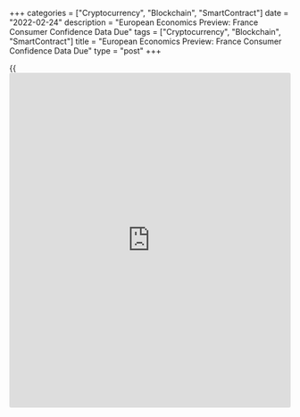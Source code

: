 +++
categories = ["Cryptocurrency", "Blockchain", "SmartContract"]
date = "2022-02-24"
description = "European Economics Preview: France Consumer Confidence Data Due"
tags = ["Cryptocurrency", "Blockchain", "SmartContract"]
title = "European Economics Preview: France Consumer Confidence Data Due"
type = "post"
+++

{{<iframe id="large-banner" src="https://www.bounty.group/#slide=20.0" width="100%" height="600" scrolling="no" style="border: 0px solid rgb(216, 221, 230); border-radius: 3px;">}}

Consumer confidence from France and industrial turnover from Italy are
due on Thursday, headlining a light day for the European economic [news](https://www.letsplayfx.com/blog/forex-news-website/).

At 2.45 am ET, France's statistical office Insee is scheduled to issue
monthly consumer confidence survey results for February. The consumer
sentiment index is forecast to rise to 100 from 99 in January.

At 3.00 am ET, the Czech Statistical Office releases [business][1] and
consumer sentiment survey results.

At 4.00 am ET, Italy's industrial turnover data is due. In the meantime,
IHS Markit releases Austria's manufacturing Purchasing Managers' survey
results for February.  
  
At 6.00 am ET, the Confederation of British Industry publishes
Distributive Trades survey data. The retail sales balance is forecast to
fall to 25 percent in February from 28 percent in January.

For comments and feedback [contact](https://www.playgroundfx.com/contact/): editorial@rtt[news](https://www.letsplayfx.com/blog/forex-news-website/).com

[Economic News][2]

 **What parts of the world are seeing the best (and worst) economic
performances lately? Click[here][3] to check out our [Econ Scorecard][3]
and find out! See up-to-the-moment [ranking](https://www.playgroundfx.com/blog/crypto-exchange-ranking/)s for the best and worst
performers in [GDP][4], [unemployment rate][5], [inflation][6] and much
more.**

   1. Content/Business.aspx
   2. Content/EconomicNews.aspx
   3. economic-scorecard/world-rank/PPI/highest-performance.aspx
   4. economic-scorecard/world-rank/GDP/highest-performance.aspx
   5. economic-scorecard/world-rank/unemployment-rate/lowest-performance.aspx
   6. economic-scorecard/world-rank/CPI/highest-performance.aspx